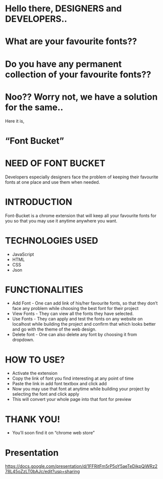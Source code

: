 # Hello there, DESIGNERS and DEVELOPERS..

#  What are your favourite fonts?? 

# Do you have any permanent collection of your favourite fonts??

# Noo?? Worry not, we have a solution for the same..

Here it is, 

# “Font Bucket”

# NEED OF FONT BUCKET 

Developers especially designers face the problem of keeping their favourite fonts at one place and use them when needed.

# INTRODUCTION

Font-Bucket is a chrome extension that will keep all your favourite fonts for you so that you may use it anytime anywhere you want.

# TECHNOLOGIES USED

 - JavaScript
 - HTML
 - CSS
 - Json

 # FUNCTIONALITIES

 - Add Font - One can add link of his/her favourite fonts, so that they don’t face any problem while choosing the best font for their project  
 - View Fonts - They can view all the fonts they have selected.
 - Use Fonts - They can apply and test the fonts on any website on localhost while building the project and confirm that which looks better and go with the theme of the web design.
 - Delete font - One can also delete any font by choosing it from dropdown.

# HOW TO USE?

 - Activate the extension
 - Copy the link of font you find interesting at any point of time
 - Paste the link in add font textbox and click add
 - Now you may use that font at anytime while building your project by selecting the font and click apply
 - This will convert your whole page into that font for preview 

# THANK YOU!

 - You’ll soon find it on “chrome web store”

 # Presentation

 https://docs.google.com/presentation/d/1FFRitFm5rP5oY5aeTeDikpQiWRz278L45oZzLT0bAJc/edit?usp=sharing






